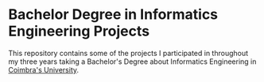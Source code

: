 # Bachelor Degree in Informatics Engineering Projects
This repository contains some of the projects I participated in throughout my three years taking a Bachelor's Degree about Informatics Engineering in [Coimbra's University](https://www.uc.pt/).
